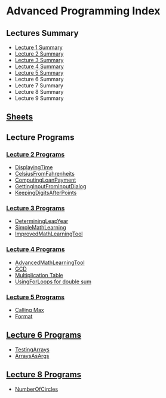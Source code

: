 # Advanced Programming Index

## Lectures Summary

- [Lecture 1 Summary](Lectures/Lecture-1.md) 
- [Lecture 2 Summary](Lectures/Lecture-2.md) 
- [Lecture 3 Summary](Lectures/Lecture-3.md) 
- [Lecture 4 Summary](Lectures/Lecture-4.md) 
- [Lecture 5 Summary](Lectures/Lecture-5.md) 
- Lecture 6 Summary
- Lecture 7 Summary
- Lecture 8 Summary
- Lecture 9 Summary

## [Sheets](src/main/java/com/tarekkma/fee_advprog/sheets)

## Lecture Programs

### [Lecture 2 Programs](src/main/java/com/tarekkma/fee_advprog/lecs/lec2)

- [DisplayingTime](src/main/java/com/tarekkma/fee_advprog/lecs/lec2/DisplayingTime.java)
- [CelsiusFromFahrenheits](src/main/java/com/tarekkma/fee_advprog/lecs/lec2/CelsiusFromFahrenheits.java)
- [ComputingLoanPayment](src/main/java/com/tarekkma/fee_advprog/lecs/lec2/ComputingLoanPayment.java)
- [GettingInputFromInputDialog](src/main/java/com/tarekkma/fee_advprog/lecs/lec2/GettingInputFromInputDialog.java)
- [KeepingDigitsAfterPoints](src/main/java/com/tarekkma/fee_advprog/lecs/lec2/KeepingDigitsAfterPoints.java)

### [Lecture 3 Programs](src/main/java/com/tarekkma/fee_advprog/lecs/lec3)
- [DeterminingLeapYear](src/main/java/com/tarekkma/fee_advprog/lecs/lec3/DeterminingLeapYear.java)
- [SimpleMathLearning](src/main/java/com/tarekkma/fee_advprog/lecs/lec3/SimpleMathLearning.java)
- [ImprovedMathLearningTool](src/main/java/com/tarekkma/fee_advprog/lecs/lec3/ImprovedMathLearningTool.java)

### [Lecture 4 Programs](src/main/java/com/tarekkma/fee_advprog/lecs/lec4)
- [AdvancedMathLearningTool](src/main/java/com/tarekkma/fee_advprog/lecs/lec4/AdvancedMathLearningTool.java)
- [GCD](src/main/java/com/tarekkma/fee_advprog/lecs/lec4/GCD.java)
- [Multiplication Table](src/main/java/com/tarekkma/fee_advprog/lecs/lec4/NestedLoops.java)
- [UsingForLoops for double sum](src/main/java/com/tarekkma/fee_advprog/lecs/lec4/UsingForLoops.java)

### [Lecture 5 Programs](src/main/java/com/tarekkma/fee_advprog/lecs/lec5)
- [Calling Max](src/main/java/com/tarekkma/fee_advprog/lecs/lec5/CallingMax.java)
- [Format](src/main/java/com/tarekkma/fee_advprog/lecs/lec5/Format.java)

## [Lecture 6 Programs](src/main/java/com/tarekkma/fee_advprog/lecs/lec6)
- [TestingArrays](src/main/java/com/tarekkma/fee_advprog/lecs/lec6/TestingArrays.java)
- [ArraysAsArgs](src/main/java/com/tarekkma/fee_advprog/lecs/lec6/ArraysAsArgs.java)

## [Lecture 8 Programs](src/main/java/com/tarekkma/fee_advprog/lecs/lec8)
- [NumberOfCircles](src/main/java/com/tarekkma/fee_advprog/lecs/lec8/NumberOfCircles.java)
